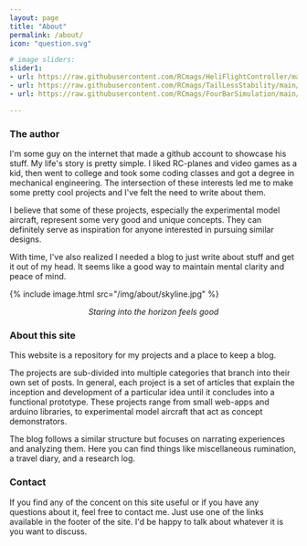 ```yaml
---
layout: page
title: "About"
permalink: /about/
icon: "question.svg"

# image sliders:
slider1:
- url: https://raw.githubusercontent.com/RCmags/HeliFlightController/main//example_pictures/front_view_res.JPG
- url: https://raw.githubusercontent.com/RCmags/TailLessStability/main//example_pictures/front_view_res.jpg
- url: https://raw.githubusercontent.com/RCmags/FourBarSimulation/main/example_pics/short_bar_anim.gif

---
```


### The author
I'm some guy on the internet that made a github account to showcase his stuff. My life's story is pretty simple. I liked RC-planes and video games as a kid, then went to college and took some coding classes and got a degree in mechanical engineering. The intersection of these interests led me to make some pretty cool projects and I've felt the need to write about them. 

I believe that some of these projects, especially the experimental model aircraft, represent some very good and unique concepts. They can definitely serve as inspiration for anyone interested in pursuing similar designs. 

With time, I've also realized I needed a blog to just write about stuff and get it out of my head. It seems like a good way to maintain mental clarity and peace of mind. 

{% include image.html src="/img/about/skyline.jpg" %}
<p align="center">
<i>Staring into the horizon feels good</i>
</p>

### About this site 
This website is a repository for my projects and a place to keep a blog.  

The projects are sub-divided into multiple categories that branch into their own set of posts. In general, each project is a set of articles that explain the inception and development of a particular idea until it concludes into a functional prototype. These projects range from small web-apps and arduino libraries, to experimental model aircraft that act as concept demonstrators. 

The blog follows a similar structure but focuses on narrating experiences and analyzing them. Here you can find things like miscellaneous rumination, a travel diary, and a research log.

### Contact
If you find any of the concent on this site useful or if you have any questions about it, feel free to contact me. Just use one of the links available in the footer of the site. I'd be happy to talk about whatever it is you want to discuss. 
